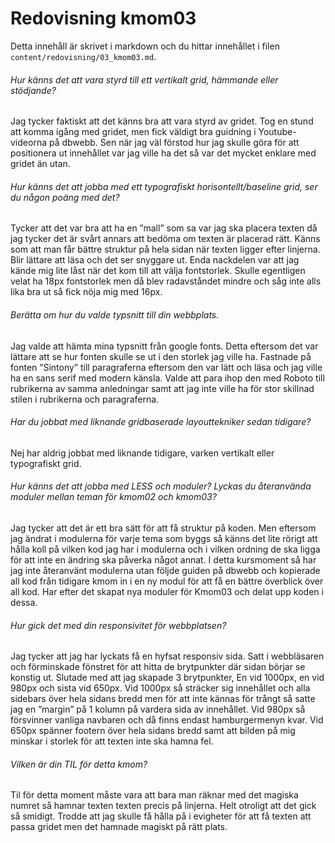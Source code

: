 ---
---
Redovisning kmom03
=========================

Detta innehåll är skrivet i markdown och du hittar innehållet i filen `content/redovisning/03_kmom03.md`.

###### Hur känns det att vara styrd till ett vertikalt grid, hämmande eller stödjande?
Jag tycker faktiskt att det känns bra att vara styrd av gridet. Tog en stund att komma igång med gridet, men fick väldigt bra guidning i Youtube-videorna på dbwebb. Sen när jag väl förstod hur jag skulle göra för att positionera ut innehållet var jag ville ha det så var det mycket enklare med gridet än utan.

###### Hur känns det att jobba med ett typografiskt horisontellt/baseline grid, ser du någon poäng med det?
Tycker att det var bra att ha en ”mall” som sa var jag ska placera texten då jag tycker det är svårt annars att bedöma om texten är placerad rätt. Känns som att man får bättre struktur på hela sidan när texten ligger efter linjerna. Blir lättare att läsa och det ser snyggare ut. Enda nackdelen var att jag kände mig lite låst när det kom till att välja fontstorlek. Skulle egentligen velat ha 18px fontstorlek men då blev radavståndet mindre och såg inte alls lika bra ut så fick nöja mig med 16px.

###### Berätta om hur du valde typsnitt till din webbplats.
Jag valde att hämta mina typsnitt från google fonts. Detta eftersom det var lättare att se hur fonten skulle se ut i den storlek jag ville ha. Fastnade på fonten ”Sintony” till paragraferna eftersom den var lätt och läsa och jag ville ha en sans serif med modern känsla. Valde att para ihop den med Roboto till rubrikerna av samma anledningar samt att jag inte ville ha för stor skillnad stilen i rubrikerna och paragraferna.

###### Har du jobbat med liknande gridbaserade layouttekniker sedan tidigare?
Nej har aldrig jobbat med liknande tidigare, varken vertikalt eller typografiskt grid.

###### Hur känns det att jobba med LESS och moduler? Lyckas du återanvända moduler mellan teman för kmom02 och kmom03?
Jag tycker att det är ett bra sätt för att få struktur på koden. Men eftersom jag ändrat i modulerna för varje tema som byggs så känns det lite rörigt att hålla koll på vilken kod jag har i modulerna och i vilken ordning de ska ligga för att inte en ändring ska påverka något annat. I detta kursmoment så har jag inte återanvänt modulerna utan följde guiden på dbwebb och kopierade all kod från tidigare kmom in i en ny modul för att få en bättre överblick över all kod. Har efter det skapat nya moduler för Kmom03 och delat upp koden i dessa.

###### Hur gick det med din responsivitet för webbplatsen?
Jag tycker att jag har lyckats få en hyfsat responsiv sida. Satt i webbläsaren och förminskade fönstret för att hitta de brytpunkter där sidan börjar se konstig ut. Slutade med att jag skapade 3 brytpunkter, En vid 1000px, en vid 980px och sista vid 650px. Vid 1000px så sträcker sig innehållet och alla sidebars över hela sidans bredd  men för att inte kännas för trångt så satte jag en ”margin” på 1 kolumn på vardera sida av innehållet. Vid 980px så försvinner vanliga navbaren och då finns endast hamburgermenyn kvar.  Vid 650px spänner footern över hela sidans bredd samt att bilden på mig minskar i storlek för att texten inte ska hamna fel.

###### Vilken är din TIL för detta kmom?
Til för detta moment måste vara att bara man räknar med det magiska numret så hamnar texten texten precis på linjerna. Helt otroligt att det gick så smidigt. Trodde att jag skulle få hålla på i evigheter för att få texten att passa gridet men det hamnade magiskt på rätt plats.
